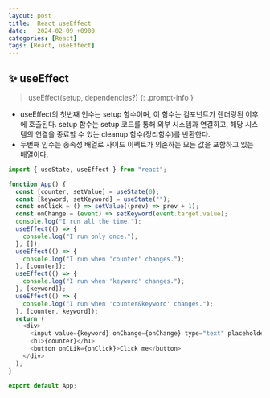 ```yaml
---
layout: post
title:  React useEffect
date:   2024-02-09 +0900
categories: [React]
tags: [React, useEffect]
---
```



## ✨ useEffect

> useEffect(setup, dependencies?)
{: .prompt-info }

- useEffect의 첫번째 인수는 setup 함수이며, 이 함수는 컴포넌트가 렌더링된 이후에 호출된다. setup 함수는 setup 코드를 통해 외부 시스템과 연결하고, 해당 시스템의 연결을 종료할 수 있는 cleanup 함수(정리함수)를 반환한다.
- 두번째 인수는 종속성 배열로 사이드 이펙트가 의존하는 모든 값을 포함하고 있는 배열이다. 

```javascript
import { useState, useEffect } from "react";

function App() {
  const [counter, setValue] = useState(0);
  const [keyword, setKeyword] = useState("");
  const onClick = () => setValue((prev) => prev + 1);
  const onChange = (event) => setKeyword(event.target.value);
  console.log("I run all the time.");
  useEffect(() => {
    console.log("I run only once.");
  }, []); 
  useEffect(() => {
    console.log("I run when 'counter' changes.");
  }, [counter]);
  useEffect(() => {
    console.log("I run when 'keyword' changes.");
  }, [keyword]);
  useEffect(() => {
    console.log("I run when 'counter&keyword' changes.");
  }, [counter, keyword]);
  return (
    <div>
      <input value={keyword} onChange={onChange} type="text" placeholder="Search here..." />
      <h1>{counter}</h1>
      <button onCLik={onClick}>Click me</button>
    </div>
  );
}

export default App;
```